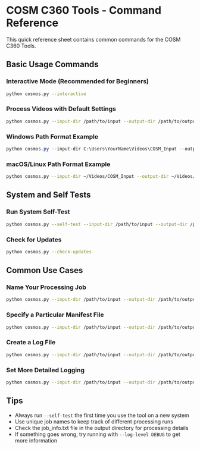# COSM C360 Tools - Command Reference

This quick reference sheet contains common commands for the COSM C360 Tools.

## Basic Usage Commands

### Interactive Mode (Recommended for Beginners)
```bash
python cosmos.py --interactive
```

### Process Videos with Default Settings
```bash
python cosmos.py --input-dir /path/to/input --output-dir /path/to/output
```

### Windows Path Format Example
```powershell
python cosmos.py --input-dir C:\Users\YourName\Videos\COSM_Input --output-dir C:\Users\YourName\Videos\COSM_Output
```

### macOS/Linux Path Format Example
```bash
python cosmos.py --input-dir ~/Videos/COSM_Input --output-dir ~/Videos/COSM_Output
```

## System and Self Tests

### Run System Self-Test
```bash
python cosmos.py --self-test --input-dir /path/to/input --output-dir /path/to/output
```

### Check for Updates
```bash
python cosmos.py --check-updates
```

## Common Use Cases

### Name Your Processing Job
```bash
python cosmos.py --input-dir /path/to/input --output-dir /path/to/output --job-name MyJobName
```

### Specify a Particular Manifest File
```bash
python cosmos.py --input-dir /path/to/input --output-dir /path/to/output --manifest /path/to/specific_manifest.xml
```

### Create a Log File
```bash
python cosmos.py --input-dir /path/to/input --output-dir /path/to/output --log-file processing.log
```

### Set More Detailed Logging
```bash
python cosmos.py --input-dir /path/to/input --output-dir /path/to/output --log-level DEBUG
```

## Tips

- Always run `--self-test` the first time you use the tool on a new system
- Use unique job names to keep track of different processing runs
- Check the job_info.txt file in the output directory for processing details
- If something goes wrong, try running with `--log-level DEBUG` to get more information